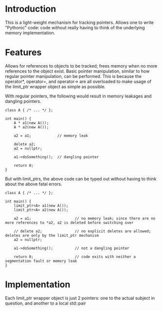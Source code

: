 # Introduction
This is a light-weight mechanism for tracking pointers. Allows one to write "Pythonic" code: code without really having to think of the underlying memory implementation.

# Features
Allows for references to objects to be tracked; frees memory when no more references to the object exist.
Basic pointer manipulation, similar to how regular pointer manipulation, can be performed.
This is because the operator*, operator=, and operator-> are all overloaded to make usage of the limit_ptr wrapper object as simple as possible.

With regular pointers, the following would result in memory leakages and dangling pointers.
    
    class A { /* ... */ };

    int main() {
        A * a1(new A());
        A * a2(new A());

        a2 = a1;            // memory leak
        
        delete a2;
        a2 = nullptr;

        a1->doSomething();  // dangling pointer

        return 0;
    }

But with limit_ptrs, the above code can be typed out without having to think about the above fatal errors.

    class A { /* ... */ };

    int main() {
        limit_ptr<A> a1(new A());
        limit_ptr<A> a2(new A());

        a2 = a1;                    // no memory leak; since there are no more references to *a2, a2 is deleted before switching over
        
        // delete a2;               // no explicit deletes are allowed; deletes are only by the limit_ptr mechanism
        a2 = nullptr;

        a1->doSomething();          // not a dangling pointer

        return 0;                   // code exits with neither a segmentation fault or memory leak
    }


# Implementation
Each limit_ptr wrapper object is just 2 pointers: one to the actual subject in question, and another to a local std::pair